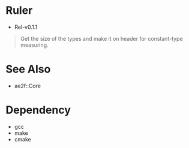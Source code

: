 # Ruler
- Rel-v0.1.1
> Get the size of the types and make it on header for constant-type measuring.

# See Also
- ae2f::Core

# Dependency
- gcc
- make
- cmake